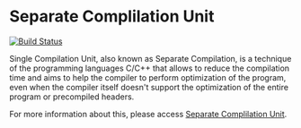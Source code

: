 Separate Complilation Unit
=================================

[![Build Status](https://travis-ci.org/LeonardoCardoso/Separate-Compilation-Unit.svg)](https://travis-ci.org/LeonardoCardoso/Separate-Compilation-Unit)


Single Compilation Unit, also known as Separate Compilation, is a technique of the programming languages C/C++ that allows to reduce the compilation time and aims to help the compiler to perform optimization of the program, even when the compiler itself doesn't support the optimization of the entire program or precompiled headers.

For more information about this, please access [Separate Complilation Unit](http://lab.leocardz.com/single-compilation-unit-cc/ "Separate Complilation Unit").

